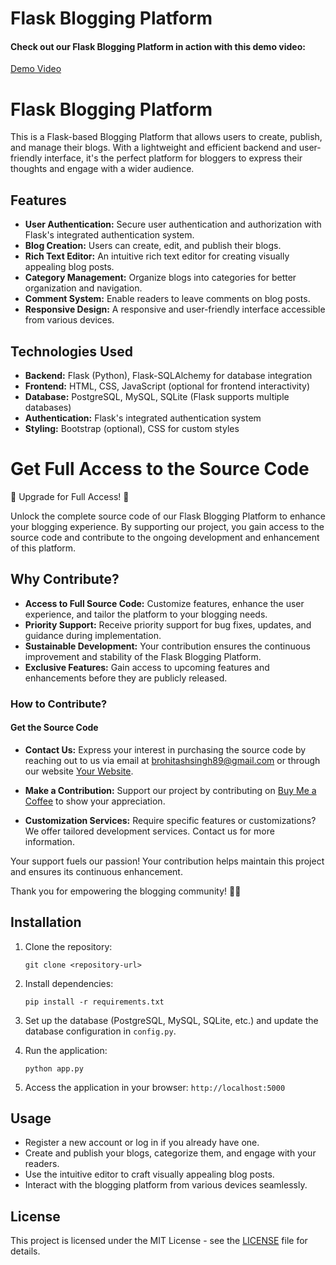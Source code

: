 # Flask Blogging Platform

#### Check out our Flask Blogging Platform in action with this demo video:
<a href="https://www.youtube.com/watch?v=YOUR_VIDEO_ID" target="_blank">Demo Video</a>

# Flask Blogging Platform

This is a Flask-based Blogging Platform that allows users to create, publish, and manage their blogs. With a lightweight and efficient backend and user-friendly interface, it's the perfect platform for bloggers to express their thoughts and engage with a wider audience.

## Features

- **User Authentication:** Secure user authentication and authorization with Flask's integrated authentication system.
- **Blog Creation:** Users can create, edit, and publish their blogs.
- **Rich Text Editor:** An intuitive rich text editor for creating visually appealing blog posts.
- **Category Management:** Organize blogs into categories for better organization and navigation.
- **Comment System:** Enable readers to leave comments on blog posts.
- **Responsive Design:** A responsive and user-friendly interface accessible from various devices.

## Technologies Used

- **Backend:** Flask (Python), Flask-SQLAlchemy for database integration
- **Frontend:** HTML, CSS, JavaScript (optional for frontend interactivity)
- **Database:** PostgreSQL, MySQL, SQLite (Flask supports multiple databases)
- **Authentication:** Flask's integrated authentication system
- **Styling:** Bootstrap (optional), CSS for custom styles

# Get Full Access to the Source Code
🚀 Upgrade for Full Access! 🚀

Unlock the complete source code of our Flask Blogging Platform to enhance your blogging experience. By supporting our project, you gain access to the source code and contribute to the ongoing development and enhancement of this platform.

## Why Contribute?

- **Access to Full Source Code:** Customize features, enhance the user experience, and tailor the platform to your blogging needs.
- **Priority Support:** Receive priority support for bug fixes, updates, and guidance during implementation.
- **Sustainable Development:** Your contribution ensures the continuous improvement and stability of the Flask Blogging Platform.
- **Exclusive Features:** Gain access to upcoming features and enhancements before they are publicly released.

### How to Contribute?

#### Get the Source Code
- **Contact Us:** Express your interest in purchasing the source code by reaching out to us via email at brohitashsingh89@gmail.com or through our website [Your Website](https://rohitashsingh.vercel.app/).

- **Make a Contribution:** Support our project by contributing on [Buy Me a Coffee](https://www.buymeacoffee.com/rohitashsingh89) to show your appreciation.

- **Customization Services:** Require specific features or customizations? We offer tailored development services. Contact us for more information.

Your support fuels our passion! Your contribution helps maintain this project and ensures its continuous enhancement.

Thank you for empowering the blogging community! 📝✨

## Installation

1. Clone the repository:
   ```
   git clone <repository-url>
   ```
   
2. Install dependencies:
   ```
   pip install -r requirements.txt
   ```

3. Set up the database (PostgreSQL, MySQL, SQLite, etc.) and update the database configuration in `config.py`.

4. Run the application:
   ```
   python app.py
   ```

5. Access the application in your browser: `http://localhost:5000`

## Usage

- Register a new account or log in if you already have one.
- Create and publish your blogs, categorize them, and engage with your readers.
- Use the intuitive editor to craft visually appealing blog posts.
- Interact with the blogging platform from various devices seamlessly.

## License

This project is licensed under the MIT License - see the [LICENSE](LICENSE) file for details.
